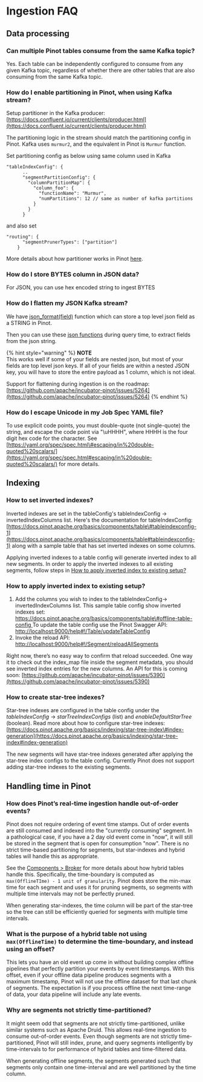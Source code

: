 # Ingestion FAQ

## Data processing

### Can multiple Pinot tables consume from the same Kafka topic?

Yes. Each table can be independently configured to consume from any given Kafka topic, regardless of whether there are other tables that are also consuming from the same Kafka topic.

### How do I enable partitioning in Pinot, when using Kafka stream?

Setup partitioner in the Kafka producer: [https://docs.confluent.io/current/clients/producer.html](https://docs.confluent.io/current/clients/producer.html)

The partitioning logic in the stream should match the partitioning config in Pinot. Kafka uses `murmur2`, and the equivalent in Pinot is `Murmur` function.

Set partitioning config as below using same column used in Kafka

```text
"tableIndexConfig": {
      ..
      "segmentPartitionConfig": {
        "columnPartitionMap": {
          "column_foo": {
            "functionName": "Murmur",
            "numPartitions": 12 // same as number of kafka partitions
          }
        }
      }
```

and also set

```text
"routing": {
      "segmentPrunerTypes": ["partition"]
    }
```

More details about how partitioner works in Pinot [here](../../../operators/operating-pinot/tuning/routing.md#partitioning).

### How do I store BYTES column in JSON data?

For JSON, you can use hex encoded string to ingest BYTES

### How do I flatten my JSON Kafka stream?

We have [json\_format\(field\)](https://docs.pinot.apache.org/developers/advanced/ingestion-level-transformations#json-functions) function which can store a top level json field as a STRING in Pinot.

Then you can use these [json functions](https://docs.pinot.apache.org/users/user-guide-query/supported-transformations#json-functions) during query time, to extract fields from the json string.

{% hint style="warning" %}
**NOTE**  
This works well if some of your fields are nested json, but most of your fields are top level json keys. If all of your fields are within a nested JSON key, you will have to store the entire payload as 1 column, which is not ideal.  
  
Support for flattening during ingestion is on the roadmap: [https://github.com/apache/incubator-pinot/issues/5264](https://github.com/apache/incubator-pinot/issues/5264)
{% endhint %}

### How do I escape Unicode in my Job Spec YAML file?

To use explicit code points, you must double-quote \(not single-quote\) the string, and escape the code point via "\uHHHH", where HHHH is the four digit hex code for the character. See [https://yaml.org/spec/spec.html\#escaping/in%20double-quoted%20scalars/](https://yaml.org/spec/spec.html#escaping/in%20double-quoted%20scalars/) for more details.

## Indexing

### How to set inverted indexes?

Inverted indexes are set in the tableConfig's tableIndexConfig -&gt; invertedIndexColumns list. Here's the documentation for tableIndexConfig: [https://docs.pinot.apache.org/basics/components/table\#tableindexconfig-1](https://docs.pinot.apache.org/basics/components/table#tableindexconfig-1) along with a sample table that has set inverted indexes on some columns.

Applying inverted indexes to a table config will generate inverted index to all new segments. In order to apply the inverted indexes to all existing segments, follow steps in [How to apply inverted index to existing setup?](./#how-to-apply-inverted-index-to-existing-setup)

### How to apply inverted index to existing setup?

1. Add the columns you wish to index to the tableIndexConfig-&gt; invertedIndexColumns list. This sample table config show inverted indexes set: [https://docs.pinot.apache.org/basics/components/table\#offline-table-config ](https://docs.pinot.apache.org/basics/components/table#offline-table-config)To update the table config use the Pinot Swagger API: [http://localhost:9000/help\#!/Table/updateTableConfig](http://localhost:9000/help#!/Table/updateTableConfig)
2. Invoke the reload API: [http://localhost:9000/help\#!/Segment/reloadAllSegments](http://localhost:9000/help#!/Segment/reloadAllSegments)

Right now, there’s no easy way to confirm that reload succeeded. One way it to check out the index\_map file inside the segment metadata, you should see inverted index entries for the new columns. An API for this is coming soon: [https://github.com/apache/incubator-pinot/issues/5390](https://github.com/apache/incubator-pinot/issues/5390)

### How to create star-tree indexes?

Star-tree indexes are configured in the table config under the _tableIndexConfig_ -&gt; _starTreeIndexConfigs_ \(list\) and _enableDefaultStarTree_ \(boolean\). Read more about how to configure star-tree indexes: [https://docs.pinot.apache.org/basics/indexing/star-tree-index\#index-generation](https://docs.pinot.apache.org/basics/indexing/star-tree-index#index-generation)

The new segments will have star-tree indexes generated after applying the star-tree index configs to the table config. Currently Pinot does not support adding star-tree indexes to the existing segments.

## Handling time in Pinot

### **How does Pinot’s real-time ingestion handle out-of-order events?**

Pinot does not require ordering of event time stamps. Out of order events are still consumed and indexed into the "currently consuming" segment. In a pathological case, if you have a 2 day old event come in "now", it will still be stored in the segment that is open for consumption "now". There is no strict time-based partitioning for segments, but star-indexes and hybrid tables will handle this as appropriate.

See the [Components &gt; Broker](https://docs.pinot.apache.org/basics/components/broker) for more details about how hybrid tables handle this. Specifically, the time-boundary is computed as `max(OfflineTIme) - 1 unit of granularity`. Pinot does store the min-max time for each segment and uses it for pruning segments, so segments with multiple time intervals may not be perfectly pruned.

When generating star-indexes, the time column will be part of the star-tree so the tree can still be efficiently queried for segments with multiple time intervals.

### **What is the purpose of a hybrid table not using `max(OfflineTime)` to determine the time-boundary, and instead using an offset?**

This lets you have an old event up come in without building complex offline pipelines that perfectly partition your events by event timestamps. With this offset, even if your offline data pipeline produces segments with a maximum timestamp, Pinot will not use the offline dataset for that last chunk of segments. The expectation is if you process offline the next time-range of data, your data pipeline will include any late events.

### **Why are segments not strictly time-partitioned?**

It might seem odd that segments are not strictly time-partitioned, unlike similar systems such as Apache Druid. This allows real-time ingestion to consume out-of-order events. Even though segments are not strictly time-partitioned, Pinot will still index, prune, and query segments intelligently by time-intervals to for performance of hybrid tables and time-filtered data.

When generating offline segments, the segments generated such that segments only contain one time-interval and are well partitioned by the time column.

